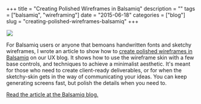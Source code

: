 +++
title = "Creating Polished Wireframes in Balsamiq"
description = ""
tags = ["balsamiq", "wireframing"]
date = "2015-06-18"
categories = ["blog"]
slug = "creating-polished-wireframes-balsamiq"
+++

<a href="http://blogs.balsamiq.com/ux/2015/06/15/creating-polished-wireframes/"><img class="img-rsponsive" src="http://media.balsamiq.com/img/blogs/ux/tips-3.png" style="border:1px solid #eee"></a>

For Balsamiq users or anyone that bemoans handwritten fonts and sketchy wireframes, I wrote an article to show how to <a href="http://blogs.balsamiq.com/ux/2015/06/15/creating-polished-wireframes/">create polished wireframes in Balsamiq</a> on our UX blog. It shows how to use the wireframe skin with a few base controls, and techniques to achieve a minimalist aesthetic. It's meant for those who need to create client-ready deliverables, or for when the sketchy-skin gets in the way of communicating your ideas. You can keep generating screens fast, but polish the details when you need to.

<a href="http://blogs.balsamiq.com/ux/2015/06/15/creating-polished-wireframes/">Read the article at the Balsamiq blog.</a>
